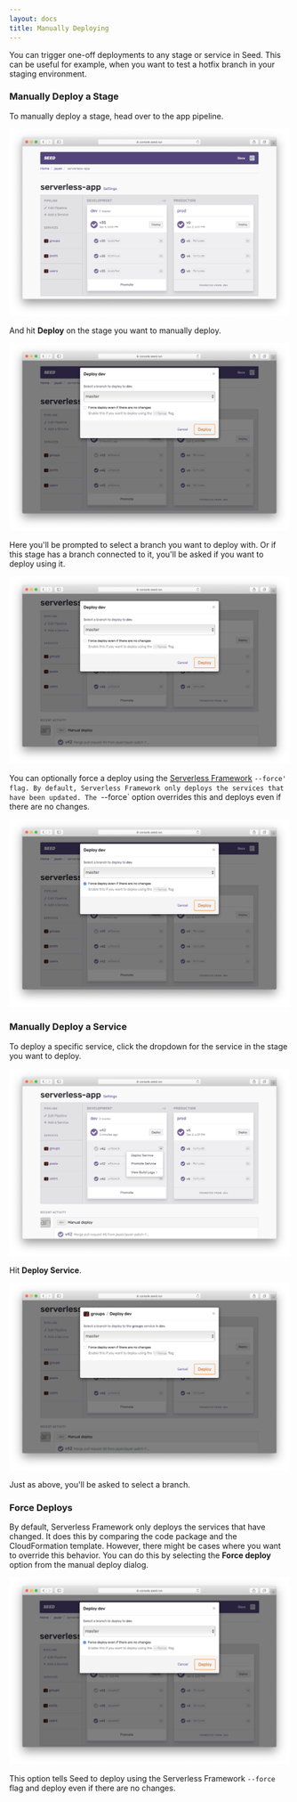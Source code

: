 ```yaml
---
layout: docs
title: Manually Deploying
---
```


You can trigger one-off deployments to any stage or service in Seed. This can be useful for example, when you want to test a hotfix branch in your staging environment.

### Manually Deploy a Stage

To manually deploy a stage, head over to the app pipeline.

![Select stage](/assets/docs/manually-deploying/select-stage.png)

And hit **Deploy** on the stage you want to manually deploy.

![Hit stage trigger deploy](/assets/docs/manually-deploying/hit-stage-deploy.png)

Here you'll be prompted to select a branch you want to deploy with. Or if this stage has a branch connected to it, you'll be asked if you want to deploy using it.

![Trigger deploy select branch](/assets/docs/manually-deploying/trigger-deploy-select-branch.png)

You can optionally force a deploy using the [Serverless Framework](https://serverless.com) `--force' flag. By default, Serverless Framework only deploys the services that have been updated. The `--force` option overrides this and deploys even if there are no changes.

![Force deploy option](/assets/docs/manually-deploying/force-deploy-option.png)

### Manually Deploy a Service

To deploy a specific service, click the dropdown for the service in the stage you want to deploy.

![Select service dropdown](/assets/docs/manually-deploying/select-service-down.png)

Hit **Deploy Service**.

![Hit service trigger deploy](/assets/docs/manually-deploying/hit-service-trigger-deploy.png)

Just as above, you'll be asked to select a branch.


### Force Deploys

By default, Serverless Framework only deploys the services that have changed. It does this by comparing the code package and the CloudFormation template. However, there might be cases where you want to override this behavior. You can do this by selecting the **Force deploy** option from the manual deploy dialog.

![Select force option](/assets/docs/manually-deploying/select-force-option.png)

This option tells Seed to deploy using the Serverless Framework `--force` flag and deploy even if there are no changes.
